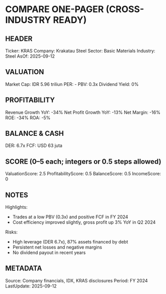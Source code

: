 # COMPARE ONE-PAGER (CROSS-INDUSTRY READY)

## HEADER
Ticker: KRAS
Company: Krakatau Steel
Sector: Basic Materials
Industry: Steel
AsOf: 2025-09-12

## VALUATION
Market Cap: IDR 5.96 triliun
PER: -
PBV: 0.3x
Dividend Yield: 0%

## PROFITABILITY
Revenue Growth YoY: -34%
Net Profit Growth YoY: -13%
Net Margin: -16%
ROE: -34%
ROA: -5%

## BALANCE & CASH
DER: 6.7x
FCF: USD 63 juta

## SCORE (0–5 each; integers or 0.5 steps allowed)
ValuationScore: 2.5
ProfitabilityScore: 0.5
BalanceScore: 0.5
IncomeScore: 0

## NOTES
Highlights:
- Trades at a low PBV (0.3x) and positive FCF in FY 2024
- Cost efficiency improved slightly, gross profit up 3% YoY in Q2 2024

Risks:
- High leverage (DER 6.7x), 87% assets financed by debt
- Persistent net losses and negative margins
- No dividend payout in recent years

## METADATA
Source: Company financials, IDX, KRAS disclosures
Period: FY 2024
LastUpdate: 2025-09-12